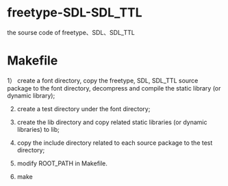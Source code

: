 # freetype-SDL-SDL_TTL
the sourse code of freetype、SDL、SDL_TTL 


# Makefile

1） create a font directory, copy the freetype, SDL, SDL_TTL source package to the font directory, decompress and compile the static library (or dynamic library);

2) create a test directory under the font directory;

3) create the lib directory and copy related static libraries (or dynamic libraries) to lib;

4) copy the include directory related to each source package to the test directory;

5) modify ROOT_PATH in Makefile.

6) make
